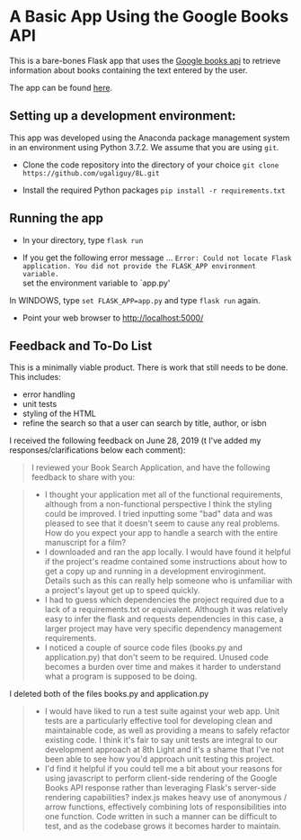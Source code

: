 # A Basic App Using the Google Books API

This is a bare-bones Flask app that uses the [Google books api](https://developers.google.com/books/) to retrieve information about books containing the text entered by the user.

The app can be found [here](http://ugaliguy.pythonanywhere.com/).

## Setting up a development environment:

This app was developed using the Anaconda package management system in an environment using Python 3.7.2.
We assume that you are using `git`.

- Clone the code repository into the directory of your choice
`git clone https://github.com/ugaliguy/8L.git`

- Install the required Python packages
`pip install -r requirements.txt`

## Running the app

- In your directory, type `flask run`

- If you get the following error message ... 
`Error: Could not locate Flask application. You did not provide the FLASK_APP environment variable.`  
set the environment variable to `app.py'

In WINDOWS, type `set FLASK_APP=app.py` and type `flask run` again.


- Point your web browser to [http://localhost:5000/](http://localhost:5000/)


## Feedback and To-Do List

This is a minimally viable product. There is work that still needs to be done.
This includes:
- error handling
- unit tests
- styling of the HTML
- refine the search so that a user can search by title, author, or isbn

I received the following feedback on June 28, 2019 (t I've added my responses/clarifications below each comment):

> I reviewed your Book Search Application, and have the following feedback to share with you:

> - I thought your application met all of the functional requirements, although from a non-functional perspective I think the styling could be improved. I tried inputting some "bad" data and was pleased to see that it doesn't seem to cause any real problems. How do you expect your app to handle a search with the entire manuscript for a film?
> - I downloaded and ran the app locally. I would have found it helpful if the project's readme contained some instructions about how to get a copy up and running in a development enviroginment. Details such as this can really help someone who is unfamiliar with a project's layout get up to speed quickly.
> - I had to guess which dependencies the project required due to a lack of a requirements.txt or equivalent. Although it was relatively easy to infer the flask and requests dependencies in this case, a larger project may have very specific dependency management requirements.
> - I noticed a couple of source code files (books.py and application.py) that don't seem to be required. Unused code becomes a burden over time and makes it harder to understand what a program is supposed to be doing.

I deleted both of the files books.py and application.py

> - I would have liked to run a test suite against your web app. Unit tests are a particularly effective tool for developing clean and maintainable code, as well as providing a means to safely refactor existing code. I think it's fair to say unit tests are integral to our development approach at 8th Light and it's a shame that I've not been able to see how you'd approach unit testing this project.
> - I'd find it helpful if you could tell me a bit about your reasons for using javascript to perform client-side rendering of the Google Books API response rather than leveraging Flask's server-side rendering capabilities? index.js makes heavy use of anonymous / arrow functions, effectively combining lots of responsibilities into one function. Code written in such a manner can be difficult to test, and as the codebase grows it becomes harder to maintain.